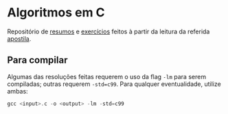 # Algoritmos em C

Repositório de [resumos](Resumos) e [exercícios](Exerc%C3%ADcios) feitos à partir da leitura da referida [apostila](http://www.ime.usp.br/~pf/algoritmos/).

## Para compilar

Algumas das resoluções feitas requerem o uso da flag `-lm` para serem compiladas; outras requerem `-std=c99`. Para qualquer eventualidade, utilize ambas:

```c
gcc <input>.c -o <output> -lm -std=c99
```

